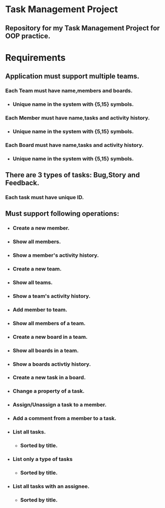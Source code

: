 # Task Management Project

## Repository for my Task Management Project for OOP practice.

# Requirements

## Application must support multiple teams.
### Each **Team** must have **name**,**members** and **boards**.
* ### Unique name in the system with {5,15} symbols.    
### Each **Member** must have **name**,**tasks** and **activity history**.
* ### Unique name in the system with {5,15} symbols. 
### Each **Board** must have **name**,**tasks** and **activity history**.
* ### Unique name in the system with {5,15} symbols.

## There are 3 types of tasks: **Bug**,**Story** and **Feedback**. 
###     Each task must have unique ID.

## Must support following operations:
* ### Create a new member.
* ### Show all members.
* ### Show a member's activity history.
* ### Create a new team.
* ### Show all teams.
* ### Show a team's activity history.
* ### Add member to team.
* ### Show all members of a team.
* ### Create a new board in a team.
* ### Show all boards in a team.
* ### Show a boards activtiy history.
* ### Create a new task in a board.
* ### Change a property of a task.
* ### Assign/Unassign a task to a member.
* ### Add a comment from a member to a task.
* ### List all tasks.
    * ### Sorted by title.
* ### List only a type of tasks
    * ### Sorted by title.
* ### List all tasks with an assignee.
    * ### Sorted by title.
